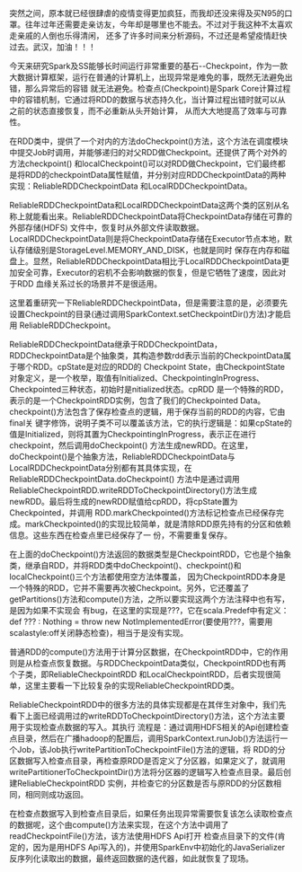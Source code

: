 突然之间，原本就已经很肆虐的疫情变得更加疯狂，而我却还没来得及买N95的口罩。往年过年还需要走亲访友，今年却是哪里也不能去。不过对于我这种不太喜欢走亲戚的人倒也乐得清闲，
还多了许多时间来分析源码，不过还是希望疫情赶快过去。武汉，加油！！！

今天来研究Spark及SS能够长时间运行非常重要的基石--Checkpoint，作为一款大数据计算框架，运行在普通的计算机上，出现异常是难免的事，既然无法避免出错，那么异常后的容错
就无法避免。检查点(Checkpoint)是Spark Core计算过程中的容错机制，它通过将RDD的数据与状态持久化，当计算过程出错时就可以从之前的状态直接恢复，而不必重新从头开始计算，
从而大大地提高了效率与可靠性。

在RDD类中，提供了一个对内的方法doCheckpoint()方法，这个方法在调度模块中提交Job时调用，并能够递归的对父RDD做Checkpoint。还提供了两个对外的方法checkpoint()
和localCheckpoint()可以对RDD做Checkpoint，它们最终都是将RDD的checkpointData属性赋值，并分别对应RDDCheckpointData的两种实现：ReliableRDDCheckpointData
和LocalRDDCheckpointData。

ReliableRDDCheckpointData和LocalRDDCheckpointData这两个类的区别从名称上就能看出来。ReliableRDDCheckpointData将CheckpointData存储在可靠的外部存储(HDFS)
文件中，恢复时从外部文件读取数据。LocalRDDCheckpointData则是将CheckpointData存储在Executor节点本地，默认存储级别是StorageLevel.MEMORY_AND_DISK，也就是同时
保存在内存和磁盘上。显然，ReliableRDDCheckpointData相比于LocalRDDCheckpointData更加安全可靠，Executor的宕机不会影响数据的恢复，但是它牺牲了速度，因此对于RDD
血缘关系过长的场景并不是很适用。

这里着重研究一下ReliableRDDCheckpointData，但是需要注意的是，必须要先设置Checkpoint的目录(通过调用SparkContext.setCheckpointDir()方法)才能启用
ReliableRDDCheckpoint。

ReliableRDDCheckpointData继承于RDDCheckpointData，RDDCheckpointData是个抽象类，其构造参数rdd表示当前的CheckpointData属于哪个RDD。cpState是对应的RDD的
Checkpoint State，由CheckpointState对象定义，是一个枚举，取值有Initialized、CheckpointingInProgress、Checkpointed三种状态，初始时是nitialized状态。cpRDD
是一个特殊的RDD，表示的是一个CheckpointRDD实例，包含了我们的Checkpointed Data。checkpoint()方法包含了保存检查点的逻辑，用于保存当前的RDD的内容，它由final关
键字修饰，说明子类不可以覆盖该方法，它的执行逻辑是：如果cpState的值是Initialized，则将其置为CheckpointingInProgress，表示正在进行checkpoint，然后调用doCheckpoint()
方法生成newRDD。在这里，doCheckpoint()是个抽象方法，ReliableRDDCheckpointData与LocalRDDCheckpointData分别都有其具体实现，在ReliableRDDCheckpointData.doCheckpoint()
方法中是通过调用ReliableCheckpointRDD.writeRDDToCheckpointDirectory()方法生成newRDD。最后将生成的newRDD赋值给cpRDD，将cpState置为Checkpointed，并调用
RDD.markCheckpointed()方法标记检查点已经保存完成。markCheckpointed()的实现比较简单，就是清除RDD原先持有的分区和依赖信息。这些东西在检查点里已经保存了一
份，不需要重复保存。

在上面的doCheckpoint()方法返回的数据类型是CheckpointRDD，它也是个抽象类，继承自RDD，并将RDD类中doCheckpoint()、checkpoint()和localCheckpoint()三个方法都使用空方法体覆盖，
因为CheckpointRDD本身是一个特殊的RDD，它并不需要再次被Checkpoint。另外，它还覆盖了getPartitions()方法和compute()方法，之所以要实现这两个方法注释中也有写，是因为如果不实现会
有bug，在这里的实现是???，它在scala.Predef中有定义：def ??? : Nothing = throw new NotImplementedError(要使用???，需要用scalastyle:off关闭静态检查)，相当于是没有实现。

普通RDD的compute()方法用于计算分区数据，在CheckpointRDD中，它的作用则是从检查点恢复数据。与RDDCheckpointData类似，CheckpointRDD也有两个子类，即ReliableCheckpointRDD
和LocalCheckpointRDD，后者实现很简单，这里主要看一下比较复杂的实现ReliableCheckpointRDD类。

ReliableCheckpointRDD中的很多方法的具体实现都是在其伴生对象中，我们先看下上面已经调用过的writeRDDToCheckpointDirectory()方法，这个方法主要用于实现检查点数据的写入。其执行
流程是：通过调用HDFS相关的Api创建检查点目录，然后在广播hadoop的配置后，调用SparkContext.runJob()方法运行一个Job，该Job执行writePartitionToCheckpointFile()方法的逻辑，将
RDD的分区数据写入检查点目录，再检查原RDD是否定义了分区器，如果定义了，就调用writePartitionerToCheckpointDir()方法将分区器的逻辑写入检查点目录。最后创建ReliableCheckpointRDD
实例，并检查它的分区数是否与原RDD的分区数相同，相同则成功返回。

在检查点数据写入到检查点目录后，如果任务出现异常需要恢复该怎么读取检查点的数据呢，这个由compute()方法来实现，在这个方法中调用了readCheckpointFile()方法，该方法使用HDFS Api打开
检查点目录下的文件(肯定的，因为是用HDFS Api写入的)，并使用SparkEnv中初始化的JavaSerializer反序列化读取出的数据，最终返回数据的迭代器，如此就恢复了现场。